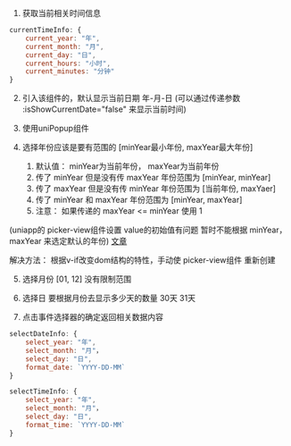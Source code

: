 1. 获取当前相关时间信息

```javascript
currentTimeInfo: {
	current_year: "年",
	current_month: "月",
	current_day: "日",
	current_hours: "小时",
	current_minutes: "分钟"
}
```

2. 引入该组件的，默认显示当前日期 年-月-日 (可以通过传递参数 :isShowCurrentDate="false" 来显示当前时间)

3. 使用uniPopup组件

4. 选择年份应该是要有范围的 [minYear最小年份, maxYear最大年份]                  
	1. 默认值： minYear为当前年份， maxYear为当前年份
	2. 传了 minYear 但是没有传 maxYear  年份范围为 [minYear, minYear]
	3. 传了 maxYear 但是没有传 minYear  年份范围为 [当前年份, maxYaer]
	4. 传了 minYear 和 maxYear 年份范围为 [minYear, maxYear]
	5. 注意： 如果传递的 maxYear <= minYear 使用 1

(uniapp的 picker-view组件设置 value的初始值有问题 暂时不能根据 minYear， maxYear 来选定默认的年份) [文章](https://www.cnblogs.com/ishoulgodo/p/13669685.html)

解决方法： 根据v-if改变dom结构的特性，手动使 picker-view组件 重新创建

5. 选择月份 [01, 12] 没有限制范围

6. 选择日 要根据月份去显示多少天的数量 30天 31天

7. 点击事件选择器的确定返回相关数据内容

```javascript
selectDateInfo: {
	select_year: "年",
	select_month: "月"，
	select_day: "日",
	format_date: `YYYY-DD-MM` 
}
```

```javascript
selectTimeInfo: {
	select_year: "年",
	select_month: "月"，
	select_day: "日",
	format_time: `YYYY-DD-MM` 
}
```
